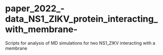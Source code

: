 # paper_2022_-data_NS1_ZIKV_protein_interacting_with_membrane-
Scripts for analysis of MD simulations for two NS1_ZIKV interacting with a membrane

